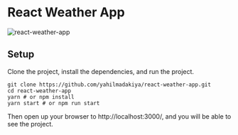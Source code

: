 # React Weather App

![react-weather-app](https://user-images.githubusercontent.com/11607839/41190647-cc9a9d54-6c00-11e8-8513-9bff95555284.png)

## Setup

Clone the project, install the dependencies, and run the project.

```
git clone https://github.com/yahilmadakiya/react-weather-app.git
cd react-weather-app
yarn # or npm install
yarn start # or npm run start
```

Then open up your browser to http://localhost:3000/, and you will be able to see the project.

